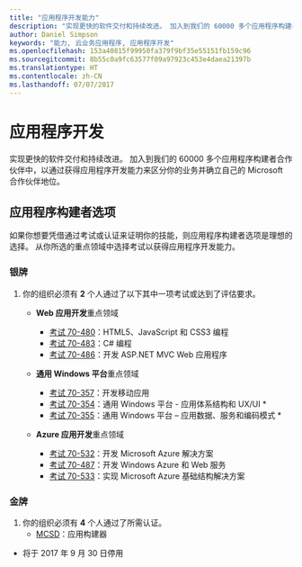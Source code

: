 ```yaml
---
title: "应用程序开发能力"
description: "实现更快的软件交付和持续改进。 加入到我们的 60000 多个应用程序构建者合作伙伴中，以通过获得应用程序开发能力来区分你的业务并确立自己的 Microsoft 合作伙伴地位。"
author: Daniel Simpson
keywords: "能力, 云业务应用程序, 应用程序开发"
ms.openlocfilehash: 153a40815f99950fa379f9bf35e55151fb159c96
ms.sourcegitcommit: 8b55c0a9fc63577f09a97923c453e4daea21397b
ms.translationtype: HT
ms.contentlocale: zh-CN
ms.lasthandoff: 07/07/2017
---
```

# <a name="application-development"></a>应用程序开发 

实现更快的软件交付和持续改进。 加入到我们的 60000 多个应用程序构建者合作伙伴中，以通过获得应用程序开发能力来区分你的业务并确立自己的 Microsoft 合作伙伴地位。

## <a name="application-builder-option"></a>应用程序构建者选项
如果你想要凭借通过考试或认证来证明你的技能，则应用程序构建者选项是理想的选择。  从你所选的重点领域中选择考试以获得应用程序开发能力。


### <a name="silver"></a>银牌
1. 你的组织必须有 **2** 个人通过了以下其中一项考试或达到了评估要求。

    - **Web 应用开发**重点领域
        - [考试 70-480](https://www.microsoft.com/en-us/learning/exam-70-480.aspx)：HTML5、JavaScript 和 CSS3 编程  
        - [考试 70-483](https://www.microsoft.com/en-us/learning/exam-70-483.aspx)：C# 编程 
        - [考试 70-486](https://www.microsoft.com/en-us/learning/exam-70-486.aspx)：开发 ASP.NET MVC Web 应用程序  

    - **通用 Windows 平台**重点领域
        - [考试 70-357](https://www.microsoft.com/en-us/learning/exam-70-357.aspx)：开发移动应用 
        - [考试 70-354](https://www.microsoft.com/en-us/learning/exam-70-354.aspx)：通用 Windows 平台 - 应用体系结构和 UX/UI *  
        - [考试 70-355](https://www.microsoft.com/en-us/learning/exam-70-355.aspx)：通用 Windows 平台 – 应用数据、服务和编码模式 *  

    - **Azure 应用开发**重点领域
        - [考试 70-532](https://www.microsoft.com/en-us/learning/exam-70-532.aspx)：开发 Microsoft Azure 解决方案 
        - [考试 70-487](https://www.microsoft.com/en-us/learning/exam-70-487.aspx)：开发 Windows Azure 和 Web 服务
        - [考试 70-533](https://www.microsoft.com/en-us/learning/exam-70-533.aspx)：实现 Microsoft Azure 基础结构解决方案   


### <a name="gold"></a>金牌
1. 你的组织必须有 **4** 个人通过了所需认证。
    - [MCSD](https://www.microsoft.com/en-us/learning/mcsd-app-builder-certification.aspx)：应用构建器 

* 将于 2017 年 9 月 30 日停用
